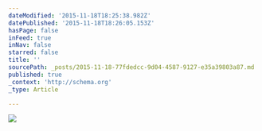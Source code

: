 ```yaml
---
dateModified: '2015-11-18T18:25:38.982Z'
datePublished: '2015-11-18T18:26:05.153Z'
hasPage: false
inFeed: true
inNav: false
starred: false
title: ''
sourcePath: _posts/2015-11-18-77fdedcc-9d04-4587-9127-e35a39803a87.md
published: true
_context: 'http://schema.org'
_type: Article

---
```

![](https://the-grid-user-content.s3-us-west-2.amazonaws.com/b1f2003e-120c-4983-9667-6341af639422.jpg)